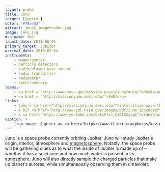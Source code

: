 ```yaml
---
layout: probe
title: Juno
target: [jupiter]
color: '#78ae62'
attract: juno3_imageheader.jpg
image: juno.svg
dsn_name: JNO
launch_date: 2011-08-05
primary_target: Jupiter
arrival_date: 2016-07-04
instruments:
    - magnetometer
    - particle detectors
    - radio/plasma wave sensor
    - radio transmitter
    - radiometer
    - spectrometers
teams:
    - <a href = "http://www.nasa.gov/mission_pages/juno/main/">NASA</a>
    - <a href = "http://missionjuno.swri.edu/">SWRI</a>
links:
    - Juno's <a href="http://missionjuno.swri.edu/">interactive walk-through</a> of the science behind the mission
    - a DIY <a href="http://www.jpl.nasa.gov/images/pdf/Juno_Spacecraft_Paper_Model_FC.pdf">paper model</a> of Juno
    - a <a href="https://www.youtube.com/watch?v=_CzBlSXgzqI">video</a> of Earth and the Moon as seen from Juno
caption: >
    (top image: Jupiter as <a href="https://www.flickr.com/photos/kevinmgill/38515428164/">seen</a> by Juno, NASA/JPL-Caltech/SwRI/MSSS/Kevin M. Gill)
---
```

Juno is a space probe currently orbiting Jupiter. Juno will study Jupiter's origin, interior, atmosphere and <a href="https://solarsystem.nasa.gov/scitech/display.cfm?ST_ID=1589">magnetosphere</a>. Notably, the space probe will be gathering clues as to what the inside of Jupiter is made up of – whether it has a solid core and how much water is present in its atmosphere. Juno will also directly sample the charged particles that make up planet's auroras, while simultaneously observing them in ultraviolet.